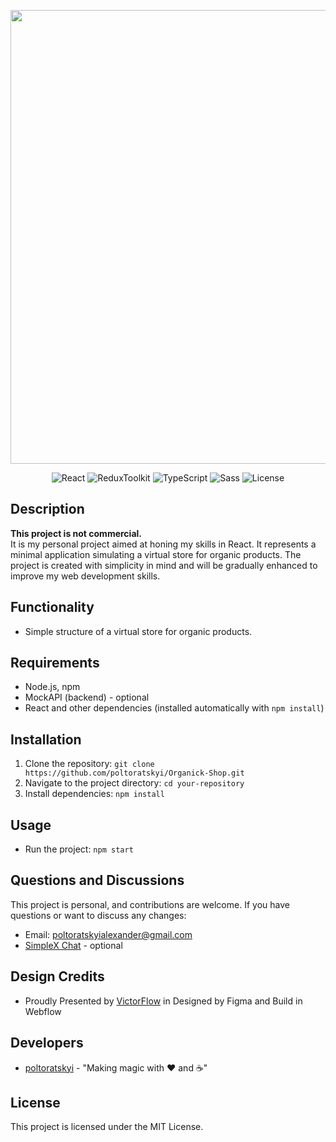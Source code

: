 <p align="center">
      <img src="https://i.ibb.co/h1TDy3b/Banner.jpg" width="726">
</p>

<p align="center">
      <img src="https://img.shields.io/badge/React-v18.3.1-blue" alt="React">
      <img src="https://img.shields.io/badge/%20Redux%20Tookit-2.2.5-purple" alt=ReduxToolkit>
      <img src="https://img.shields.io/badge/TypeScript-4.9.5-blue" alt=TypeScript>
      <img src="https://img.shields.io/badge/Sass-v1.69.7-%23FF69B4" alt="Sass">
      <img src="https://img.shields.io/badge/License-MIT-%233Ea638" alt="License">
</p>


## Description

<b> This project is not commercial. </b> </br>
It is my personal project aimed at honing my skills in React. It represents a minimal application simulating a virtual store for organic products. The project is created with simplicity in mind and will be gradually enhanced to improve my web development skills. 

## Functionality

- Simple structure of a virtual store for organic products.

## Requirements 

- Node.js, npm
- MockAPI (backend) - optional
- React and other dependencies (installed automatically with `npm install`)

## Installation

1. Clone the repository: `git clone https://github.com/poltoratskyi/Organick-Shop.git`
2. Navigate to the project directory: `cd your-repository`
3. Install dependencies: `npm install`

## Usage

- Run the project: `npm start`

## Questions and Discussions 

This project is personal, and contributions are welcome. If you have questions or want to discuss any changes:

- Email: poltoratskyialexander@gmail.com
- [SimpleX Chat](https://simplex.chat/contact#/?v=1-4&smp=smp%3A%2F%2FZKe4uxF4Z_aLJJOEsC-Y6hSkXgQS5-oc442JQGkyP8M%3D%40smp17.simplex.im%2FzBpStVueK_9NcNKGgWWZuAw4EuibJks7%23%2F%3Fv%3D1-2%26dh%3DMCowBQYDK2VuAyEAzFBHs6ZksFf4chVCsrjlbqNb1HoVra57zWxeCdnjMUI%253D%26srv%3Dogtwfxyi3h2h5weftjjpjmxclhb5ugufa5rcyrmg7j4xlch7qsr5nuqd.onion) - optional
  
## Design Credits

- Proudly Presented by [VictorFlow](https://www.victorflow.com) in Designed by Figma and Build in Webflow

## Developers

- [poltoratskyi](https://github.com/poltoratskyi) - "Making magic with ❤️ and ☕"

## License

This project is licensed under the MIT License.
